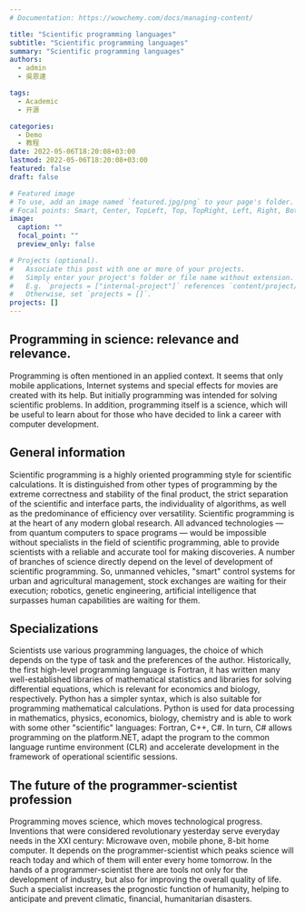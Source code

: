 ```yaml
---
# Documentation: https://wowchemy.com/docs/managing-content/

title: "Scientific programming languages"
subtitle: "Scientific programming languages"
summary: "Scientific programming languages"
authors:
  - admin
  - 吳恩達

tags:
  - Academic
  - 开源

categories:
  - Demo
  - 教程
date: 2022-05-06T18:20:08+03:00
lastmod: 2022-05-06T18:20:08+03:00
featured: false
draft: false

# Featured image
# To use, add an image named `featured.jpg/png` to your page's folder.
# Focal points: Smart, Center, TopLeft, Top, TopRight, Left, Right, BottomLeft, Bottom, BottomRight.
image:
  caption: ""
  focal_point: ""
  preview_only: false

# Projects (optional).
#   Associate this post with one or more of your projects.
#   Simply enter your project's folder or file name without extension.
#   E.g. `projects = ["internal-project"]` references `content/project/deep-learning/index.md`.
#   Otherwise, set `projects = []`.
projects: []
---
```


## Programming in science: relevance and relevance.

Programming is often mentioned in an applied context. It seems that only mobile applications, Internet systems and special effects for movies are created with its help. But initially programming was intended for solving scientific problems. In addition, programming itself is a science, which will be useful to learn about for those who have decided to link a career with computer development.

## General information

Scientific programming is a highly oriented programming style for scientific calculations. It is distinguished from other types of programming by the extreme correctness and stability of the final product, the strict separation of the scientific and interface parts, the individuality of algorithms, as well as the predominance of efficiency over versatility. Scientific programming is at the heart of any modern global research. All advanced technologies — from quantum computers to space programs — would be impossible without specialists in the field of scientific programming, able to provide scientists with a reliable and accurate tool for making discoveries. A number of branches of science directly depend on the level of development of scientific programming. So, unmanned vehicles, "smart" control systems for urban and agricultural management, stock exchanges are waiting for their execution; robotics, genetic engineering, artificial intelligence that surpasses human capabilities are waiting for them.

## Specializations
 
Scientists use various programming languages, the choice of which depends on the type of task and the preferences of the author. Historically, the first high-level programming language is Fortran, it has written many well-established libraries of mathematical statistics and libraries for solving differential equations, which is relevant for economics and biology, respectively. Python has a simpler syntax, which is also suitable for programming mathematical calculations. Python is used for data processing in mathematics, physics, economics, biology, chemistry and is able to work with some other "scientific" languages: Fortran, C++, C#. In turn, C# allows programming on the platform.NET, adapt the program to the common language runtime environment (CLR) and accelerate development in the framework of operational scientific sessions.

## The future of the programmer-scientist profession
 
Programming moves science, which moves technological progress. Inventions that were considered revolutionary yesterday serve everyday needs in the XXI century: Microwave oven, mobile phone, 8-bit home computer. It depends on the programmer-scientist which peaks science will reach today and which of them will enter every home tomorrow. In the hands of a programmer-scientist there are tools not only for the development of industry, but also for improving the overall quality of life. Such a specialist increases the prognostic function of humanity, helping to anticipate and prevent climatic, financial, humanitarian disasters.